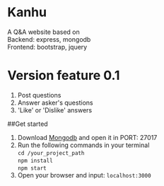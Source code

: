 # Kanhu
A Q&A website based on  
Backend: express, mongodb  
Frontend: bootstrap, jquery  

# Version feature 0.1
1. Post questions
2. Answer asker's questions
3. 'Like' or 'Dislike' answers

##Get started
1. Download [Mongodb](https://www.mongodb.com/) and open it in PORT: 27017  
2. Run the following commands in your terminal  
`cd /your_project_path`  
`npm install`  
`npm start`  
3. Open your browser and input: 
`localhost:3000`


